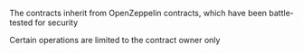 The contracts inherit from OpenZeppelin contracts, which have been battle-tested for security

Certain operations are limited to the contract owner only
